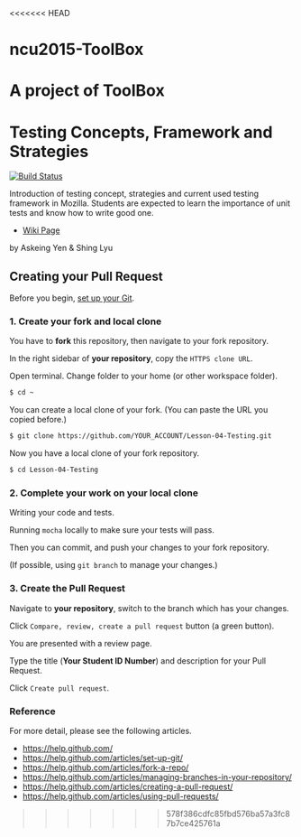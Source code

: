 <<<<<<< HEAD
# ncu2015-ToolBox
A project of ToolBox
=======
# Testing Concepts, Framework and Strategies

[![Build Status](https://travis-ci.org/MAP-NCU2015/Lesson-04-Testing.svg)](https://travis-ci.org/MAP-NCU2015/Lesson-04-Testing)

Introduction of testing concept, strategies and current used testing framework in Mozilla. Students are expected to learn the importance of unit tests and know how to write good one.

- [Wiki Page](https://wiki.mozilla.org/Firefox_OS/AcademyNCU2015)

by Askeing Yen & Shing Lyu


## Creating your Pull Request

Before you begin, [set up your Git](https://help.github.com/articles/set-up-git/).

### 1. Create your fork and local clone

You have to **fork** this repository, then navigate to your fork repository.

In the right sidebar of **your repository**, copy the `HTTPS clone URL`.

Open terminal. Change folder to your home (or other workspace folder).
```bash
$ cd ~
```

You can create a local clone of your fork. (You can paste the URL you copied before.)
```bash
$ git clone https://github.com/YOUR_ACCOUNT/Lesson-04-Testing.git
```

Now you have a local clone of your fork repository.
```bash
$ cd Lesson-04-Testing
```

### 2. Complete your work on your local clone

Writing your code and tests.

Running `mocha` locally to make sure your tests will pass.

Then you can commit, and push your changes to your fork repository.

(If possible, using `git branch` to manage your changes.)

### 3. Create the Pull Request

Navigate to **your repository**, switch to the branch which has your changes.

Click `Compare, review, create a pull request` button (a green button).

You are presented with a review page.

Type the title (**Your Student ID Number**) and description for your Pull Request.

Click `Create pull request`.

### Reference

For more detail, please see the following articles.

* https://help.github.com/
* https://help.github.com/articles/set-up-git/
* https://help.github.com/articles/fork-a-repo/
* https://help.github.com/articles/managing-branches-in-your-repository/
* https://help.github.com/articles/creating-a-pull-request/
* https://help.github.com/articles/using-pull-requests/
>>>>>>> 578f386cdfc85fbd576ba57a3fc87b7ce425761a

